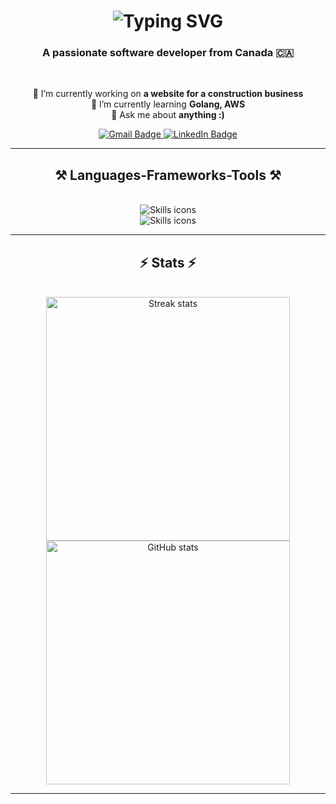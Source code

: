 <h1 align="center">
  <img src="https://readme-typing-svg.herokuapp.com/?font=Righteous&size=35&center=true&vCenter=true&width=500&height=70&duration=4000&lines=Hi+There!+👋;+I'm+Sanjay+Thambithurai!" alt="Typing SVG" />
</h1>

<h3 align="center">A passionate software developer from Canada 🇨🇦</h3>

<br/>

<div align="center">
 
 🔭 I’m currently working on **a website for a construction business**  
 🌱 I’m currently learning **Golang, AWS**  
 💬 Ask me about **anything :)**

</div>

<div align="center"> 
  <a href="mailto:ssthambithurai@gmail.com">
    <img src="https://img.shields.io/badge/Gmail-333333?style=for-the-badge&logo=gmail&logoColor=red" alt="Gmail Badge" />
  </a>
  <a href="https://www.linkedin.com/in/sanjaythambithurai/" target="_blank">
    <img src="https://img.shields.io/badge/LinkedIn-0077B5?style=for-the-badge&logo=linkedin&logoColor=white" alt="LinkedIn Badge" />
  </a>
</div>

<hr/>

<h2 align="center">⚒️ Languages-Frameworks-Tools ⚒️</h2>
<br/>
<div align="center">
    <img src="https://skillicons.dev/icons?i=react,bootstrap,html,css,vscode,github,figma,git" alt="Skills icons" /><br>
    <img src="https://skillicons.dev/icons?i=nodejs,python,javascript,typescript,mongodb,java,mysql,flask" alt="Skills icons" />
</div>

<hr/>

<h2 align="center">⚡ Stats ⚡</h2>
<br/>
<div align="center">
  <img width="390" src="https://streak-stats.demolab.com/?user=jay-thambi&count_private=true&theme=react&border_radius=10" alt="Streak stats"/>
  <img width="390" src="https://github-readme-stats.vercel.app/api?username=jay-thambi&count_private=true&show_icons=true&theme=react&rank_icon=github&border_radius=10" alt="GitHub stats" />
</div>

<hr/>
